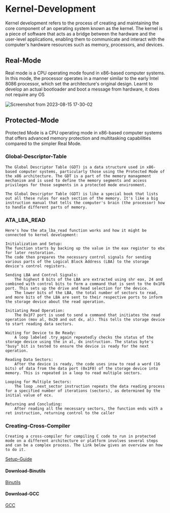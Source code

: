 # Kernel-Development

Kernel development refers to the process of creating and maintaining the core component of an operating system known as the kernel. 
The kernel is a piece of software that acts as a bridge between the hardware and the user-level applications, enabling them to communicate and interact with the computer's hardware resources such as memory, processors, and devices.

## Real-Mode


Real mode is a CPU operating mode found in x86-based computer systems. In this mode, the processor operates in a manner similar to the early Intel 8086 processor, which set the architecture's original design.
Learnt to develop an actual bootloader and boot a message from hardware, it does not require any OS

![Screenshot from 2023-08-15 17-30-02](https://github.com/anish-patil/Kernel-Development/assets/101693650/eab213d8-dae4-4e98-a368-c5f216f83808)


## Protected-Mode
Protected Mode is a CPU operating mode in x86-based computer systems that offers advanced memory protection and multitasking capabilities compared to the simpler Real Mode. 

### Global-Descriptor-Table

    The Global Descriptor Table (GDT) is a data structure used in x86-based computer systems, particularly those using the Protected Mode of the x86 architecture. The GDT is a part of the memory management mechanism and is used to define the memory segments and access privileges for those segments in a protected mode environment.

    The Global Descriptor Table (GDT) is like a special book that lists out all these rules for each section of the memory. It's like a big instruction manual that tells the computer's brain (the processor) how to handle different parts of memory.

### ATA_LBA_READ
    Here's how the ata_lba_read function works and how it might be connected to kernel development:

    Initialization and Setup:
    The function starts by backing up the value in the eax register to ebx for later restoration.
    The code then prepares the necessary control signals for sending various parts of the Logical Block Address (LBA) to the storage device's control registers.

    Sending LBA and Control Signals:
        The highest 8 bits of the LBA are extracted using shr eax, 24 and combined with control bits to form a command that is sent to the 0x1F6 port. This sets up the drive and head selection for the device.
        The lower bits of the LBA, the total number of sectors to read, and more bits of the LBA are sent to their respective ports to inform the storage device about the read operation.

    Initiating Read Operation:
        The 0x1F7 port is used to send a command that initiates the read operation (mov al, 0x20 and out dx, al). This tells the storage device to start reading data sectors.

    Waiting for Device to Be Ready:
        A loop labeled .try_again repeatedly checks the status of the storage device using the in al, dx instruction. The status byte's "busy" bit is tested to ensure the device is ready for the next operation.

    Reading Data Sectors:
        After the device is ready, the code uses insw to read a word (16 bits) of data from the data port (0x1F0) of the storage device into memory. This is repeated in a loop to read multiple sectors.

    Looping for Multiple Sectors:
        The loop .next_sector instruction repeats the data reading process for a specified number of iterations (sectors), as determined by the initial value of ecx.

    Returning and Concluding:
        After reading all the necessary sectors, the function ends with a ret instruction, returning control to the caller
### Creating-Cross-Compiler

    Creating a cross-compiler for compiling C code to run in protected mode on a different architecture or platform involves several steps and can be a complex process. The Link below gives an overview on how to do it.

[Setup-Guide](https://wiki.osdev.org/GCC_Cross-Compiler)

#### Download-Binutils

[Binutils](https://www.gnu.org/software/binutils/)

#### Download-GCC

[GCC](https://ftp.lip6.fr/pub/gcc/)


